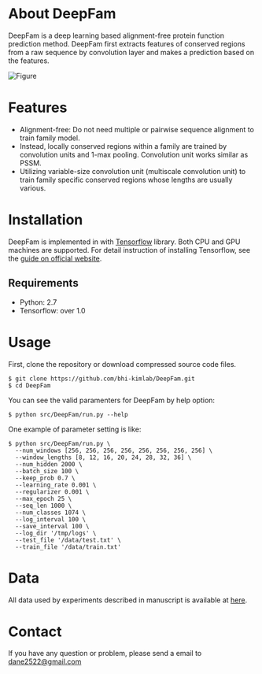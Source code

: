 # About DeepFam

DeepFam is a deep learning based alignment-free protein function prediction method. DeepFam first extracts features of conserved regions from a raw sequence by convolution layer and makes a prediction based on the features.

![Figure](https://github.com/bhi-kimlab/DeepFam/blob/master/docs/images/Figure1.png?raw=true)


# Features

* Alignment-free: Do not need multiple or pairwise sequence alignment to train family model.
* Instead, locally conserved regions within a family are trained by convolution units and 1-max pooling. Convolution unit works similar as PSSM.
* Utilizing variable-size convolution unit (multiscale convolution unit) to train family specific conserved regions whose lengths are usually various.


# Installation

DeepFam is implemented in with [Tensorflow](https://www.tensorflow.org/) library. Both CPU and GPU machines are supported. For detail instruction of installing Tensorflow, see the [guide on official website](https://www.tensorflow.org/install).

## Requirements

* Python: 2.7
* Tensorflow: over 1.0

# Usage

First, clone the repository or download compressed source code files.
```
$ git clone https://github.com/bhi-kimlab/DeepFam.git
$ cd DeepFam
```
You can see the valid paramenters for DeepFam by help option:
```
$ python src/DeepFam/run.py --help
```
One example of parameter setting is like:
```
$ python src/DeepFam/run.py \
  --num_windows [256, 256, 256, 256, 256, 256, 256, 256] \ 
  --window_lengths [8, 12, 16, 20, 24, 28, 32, 36] \
  --num_hidden 2000 \
  --batch_size 100 \
  --keep_prob 0.7 \ 
  --learning_rate 0.001 \
  --regularizer 0.001 \ 
  --max_epoch 25 \
  --seq_len 1000 \ 
  --num_classes 1074 \ 
  --log_interval 100 \ 
  --save_interval 100 \ 
  --log_dir '/tmp/logs' \  
  --test_file '/data/test.txt' \ 
  --train_file '/data/train.txt' 
```


# Data 
All data used by experiments described in manuscript is available at [here](http://epigenomics.snu.ac.kr/DeepFam/data.zip).


# Contact
If you have any question or problem, please send a email to [dane2522@gmail.com](mailto:dane2522@gmail.com)
